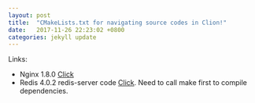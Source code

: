 ```yaml
---
layout: post
title:  "CMakeLists.txt for navigating source codes in Clion!"
date:   2017-11-26 22:23:02 +0800
categories: jekyll update
---
```


Links:
* Nginx 1.8.0 [Click](https://github.com/Nov11/nginx_with_cpp)
* Redis 4.0.2 redis-server code [Click](https://github.com/Nov11/redis-4.0.2-with-cmakelist-for-reading-code-in-clion). Need to call make first to compile dependencies.
